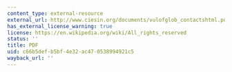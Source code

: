 ```yaml
---
content_type: external-resource
external_url: http://www.ciesin.org/documents/vulofglob_contactshtml.pdf
has_external_license_warning: true
license: https://en.wikipedia.org/wiki/All_rights_reserved
status: ''
title: PDF
uid: c66b5def-b5bf-4e32-ac47-0538994921c5
wayback_url: ''
---
```

